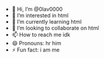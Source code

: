 - 👋 Hi, I’m @0lav0000
- 👀 I’m interested in html
- 🌱 I’m currently learning html
- 💞️ I’m looking to collaborate on html
- 📫 How to reach me idk
- 😄 Pronouns: hr him
- ⚡ Fun fact: i am me

<!---
0lav0000/0lav0000 is a ✨ special ✨ repository because its `README.md` (this file) appears on your GitHub profile.
You can click the Preview link to take a look at your changes.
--->
